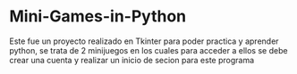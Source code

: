 # Mini-Games-in-Python
Este fue un proyecto realizado en Tkinter para poder practica y aprender python, se trata de 2 minijuegos en los cuales para acceder a ellos se debe crear una cuenta y realizar un inicio de secion para este programa
